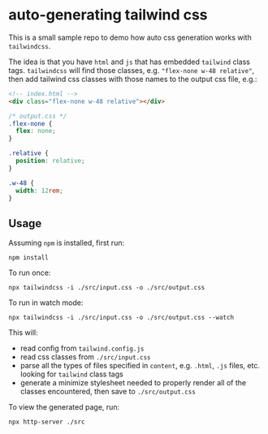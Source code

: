 # auto-generating tailwind css

This is a small sample repo to demo how auto css generation works with `tailwindcss`.

The idea is that you have `html` and `js` that has embedded `tailwind` class tags. `tailwindcss` will find those classes, e.g. `"flex-none w-48 relative"`, then add tailwind css classes with those names to the output css file, e.g.:

```html
<!-- index.html -->
<div class="flex-none w-48 relative"></div>
```

```css
/* output.css */
.flex-none {
  flex: none;
}

.relative {
  position: relative;
}

.w-48 {
  width: 12rem;
}
```

## Usage

Assuming `npm` is installed, first run:

    npm install

To run once:

    npx tailwindcss -i ./src/input.css -o ./src/output.css

To run in watch mode:

    npx tailwindcss -i ./src/input.css -o ./src/output.css --watch

This will:

- read config from `tailwind.config.js`
- read css classes from `./src/input.css`
- parse all the types of files specified in `content`, e.g. `.html`, `.js` files, etc. looking for `tailwind` class tags
- generate a minimize stylesheet needed to properly render all of the classes encountered, then save to `./src/output.css`

To view the generated page, run:

    npx http-server ./src
